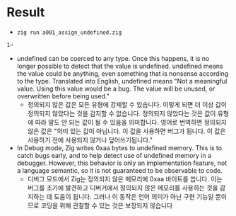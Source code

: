 # Result

- `zig run a001_assign_undefined.zig`

```bash
1⏎   
```

- undefined can be coerced to any type. Once this happens, it is no longer possible to detect that the value is undefined. undefined means the value could be anything, even something that is nonsense according to the type. Translated into English, undefined means "Not a meaningful value. Using this value would be a bug. The value will be unused, or overwritten before being used."
  - 정의되지 않은 값은 모든 유형에 강제할 수 있습니다. 이렇게 되면 더 이상 값이 정의되지 않았다는 것을 감지할 수 없습니다. 정의되지 않았다는 것은 값이 유형에 따라 말도 안 되는 값이 될 수 있음을 의미합니다. 영어로 번역하면 정의되지 않은 값은 "의미 있는 값이 아닙니다. 이 값을 사용하면 버그가 됩니다. 이 값은 사용하기 전에 사용되지 않거나 덮어쓰기됩니다." 
- In Debug mode, Zig writes 0xaa bytes to undefined memory. This is to catch bugs early, and to help detect use of undefined memory in a debugger. However, this behavior is only an implementation feature, not a language semantic, so it is not guaranteed to be observable to code.  
  - 디버그 모드에서 Zig는 정의되지 않은 메모리에 0xaa 바이트를 씁니다. 이는 버그를 조기에 발견하고 디버거에서 정의되지 않은 메모리를 사용하는 것을 감지하는 데 도움이 됩니다. 그러나 이 동작은 언어 의미가 아닌 구현 기능일 뿐이므로 코딩을 위해 관찰할 수 있는 것은 보장되지 않습니다
